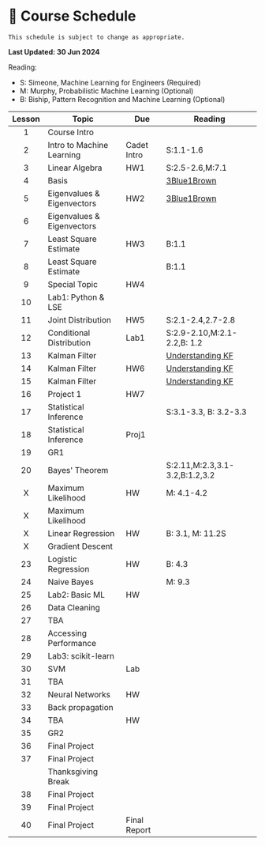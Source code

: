 # 📆 Course Schedule

```{note}
This schedule is subject to change as appropriate.
```
**Last Updated: 30 Jun 2024**

Reading: 
- S: Simeone, Machine Learning for Engineers (Required)
- M: Murphy, Probabilistic Machine Learning (Optional)
- B: Biship, Pattern Recognition and Machine Learning (Optional)

|Lesson|  Topic                        | Due         | Reading
|:----:|-------------------------------|-------------|-----------------
|1     | Course Intro                  |             |           
|2     | Intro to Machine Learning     | Cadet Intro | S:1.1-1.6 
|3     | Linear Algebra                | HW1         | S:2.5-2.6,M:7.1  
|4     | Basis                         |             | [3Blue1Brown](https://www.youtube.com/watch?v=P2LTAUO1TdA)
|5     | Eigenvalues & Eigenvectors    | HW2         | [3Blue1Brown](https://www.youtube.com/watch?v=PFDu9oVAE-g)
|6     | Eigenvalues & Eigenvectors    |             |           
|7     | Least Square Estimate         | HW3         | B:1.1          
|8     | Least Square Estimate         |             | B:1.1          
|9     | Special Topic                 | HW4         |           
|10    | Lab1: Python & LSE            |             |      
|11    | Joint Distribution            | HW5         | S:2.1-2.4,2.7-2.8       
|12    | Conditional Distribution      | Lab1        | S:2.9-2.10,M:2.1-2.2,B: 1.2
|13    | Kalman Filter                 |             | [Understanding KF](https://www.youtube.com/playlist?list=PLn8PRpmsu08pzi6EMiYnR-076Mh-q3tWr)
|14    | Kalman Filter                 | HW6         | [Understanding KF](https://www.youtube.com/playlist?list=PLn8PRpmsu08pzi6EMiYnR-076Mh-q3tWr)
|15    | Kalman Filter                 |             | [Understanding KF](https://www.youtube.com/playlist?list=PLn8PRpmsu08pzi6EMiYnR-076Mh-q3tWr)
|16    | Project 1                     | HW7         |
|17    | Statistical Inference         |             | S:3.1-3.3, B: 3.2-3.3    
|18    | Statistical Inference         | Proj1       |     
|19    | GR1                           |             |    
|20    | Bayes' Theorem                |             | S:2.11,M:2.3,3.1-3.2,B:1.2,3.2   
|X     | Maximum Likelihood            | HW          | M: 4.1-4.2  
|X     | Maximum Likelihood            |             |    
|X     | Linear Regression             | HW          | B: 3.1, M: 11.2S   
|X     | Gradient Descent              |             |    
|23    | Logistic Regression           | HW          | B: 4.3   
|24    | Naive Bayes                   |             | M: 9.3   
|25    | Lab2: Basic ML                | HW          |    
|26    | Data Cleaning                 |             |    
|27    | TBA                           |             | 
|28    | Accessing Performance         |             | 
|29    | Lab3: scikit-learn            |             |    
|30    | SVM                           | Lab         |    
|31    | TBA                           |             |    
|32    | Neural Networks               | HW          |
|33    | Back propagation              |             |  
|34    | TBA                           | HW          |    
|35    | GR2                           |             |
|36    | Final Project                 |             |
|37    | Final Project                 |             |
|      | Thanksgiving Break            |             |
|38    | Final Project                 |             |
|39    | Final Project                 |             |
|40    | Final Project                 | Final Report|

